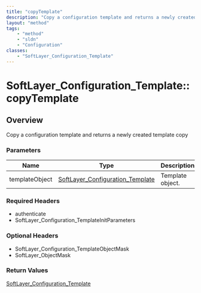 ```yaml
---
title: "copyTemplate"
description: "Copy a configuration template and returns a newly created template copy"
layout: "method"
tags:
    - "method"
    - "sldn"
    - "Configuration"
classes:
    - "SoftLayer_Configuration_Template"
---
```

# SoftLayer_Configuration_Template::copyTemplate
## Overview 
Copy a configuration template and returns a newly created template copy 

### Parameters 
|Name | Type | Description |
| --- | --- | --- |
|templateObject| <a href='/reference/datatypes/SoftLayer_Configuration_Template'>SoftLayer_Configuration_Template </a>| Template object.|


### Required Headers
* authenticate
* SoftLayer_Configuration_TemplateInitParameters

### Optional Headers
* SoftLayer_Configuration_TemplateObjectMask
* SoftLayer_ObjectMask

### Return Values
<a href='/reference/datatypes/SoftLayer_Configuration_Template'>SoftLayer_Configuration_Template </a>

